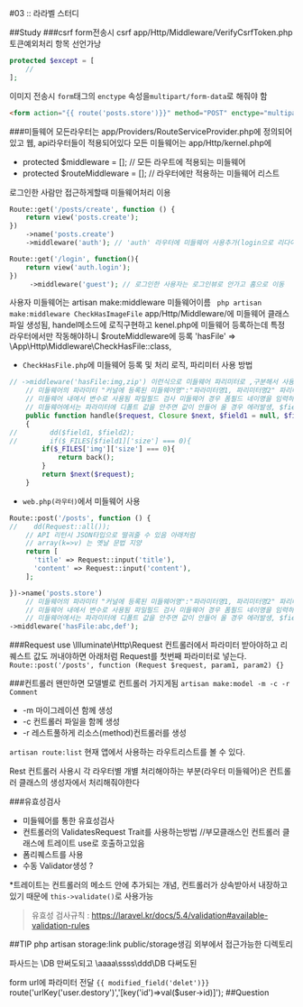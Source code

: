 #03 :: 라라벨 스터디

##Study
###csrf
form전송시 csrf
app/Http/Middleware/VerifyCsrfToken.php
토큰예외처리 항목 선언가낭
```php
protected $except = [
    //
];
```
이미지 전송시 ```form```태그의 ```enctype``` 속성을```multipart/form-data```로 해줘야 함
```html
<form action="{{ route('posts.store')}}" method="POST" enctype="multipart/form-data">
```
###미들웨어
모든라우터는 app/Providers/RouteServiceProvider.php에 정의되어있고
웹, api라우터들이 적용되어있다
모든 미들웨어는 app/Http/kernel.php에
- protected $middleware = []; // 모든 라우트에 적용되는 미들웨어
- protected $routeMiddleware = []; // 라우터에만 적용하는 미들웨어 리스트

로그인한 사람만 접근하게할때 미들웨어처리 이용
```php
Route::get('/posts/create', function () {
    return view('posts.create');
})
    ->name('posts.create')
    ->middleware('auth'); // 'auth' 라우터에 미들웨어 사용추가(login으로 리다이렉트시킴)

Route::get('/login', function(){
    return view('auth.login');
})
     ->middleware('guest'); // 로그인한 사용자는 로그인뷰로 안가고 홈으로 이동
```

사용자 미들웨어는 artisan make:middleware 미들웨어이름
``` php artisan make:middleware CheckHasImageFile```
app/Http/Middleware/에 미들웨어 클래스파일 생성됨, handel메소드에 로직구현하고
kenel.php에 미들웨어 등록하는데 특정 라우터에서만 작동해야하니 $routeMiddleware에 등록
'hasFile' => \App\Http\Middleware\CheckHasFile::class,
- ```CheckHasFile.php```에 미들웨어 등록 및 처리 로직, 파리미터 사용 방법
```php
// ->middleware('hasFile:img,zip') 이런식으로 미들웨어 파리미터로 ,구분해서 사용
    // 미들웨어의 파라미터 "커널에 등록된 미들웨어명":"파라미터명1, 파리미터명2" 파리미터는 그냥 변수로
    // 미들웨어 내에서 변수로 사용됨 파일필드 검사 미들웨어 경우 폼필드 네이명을 임력하면 될 듯
    // 미들웨어에서는 파라미터에 디폴트 값을 안주면 값이 안들어 올 경우 에러발생, $field = null로 초기화
    public function handle($request, Closure $next, $field1 = null, $field2 = null)
    {
//        dd($field1, $field2);
//        if($_FILES[$field1]['size'] === 0){
        if($_FILES['img']['size'] === 0){
            return back();
        }
        return $next($request);
    }
```
- ```web.php(라우터)```에서 미들웨어 사용
```php
Route::post('/posts', function () {
//    dd(Request::all());
    // API 리턴시 JSON타입으로 떨궈줄 수 있음 아래처럼
    // array(k=>v) 는 옛날 문법 지양
    return [
      'title' => Request::input('title'),
      'content' => Request::input('content'),
    ];

})->name('posts.store')
    // 미들웨어의 파라미터 "커널에 등록된 미들웨어명":"파라미터명1, 파리미터명2" 파리미터는 그냥 변수로
    // 미들웨어 내에서 변수로 사용됨 파일필드 검사 미들웨어 경우 폼필드 네이명을 임력하면 될 듯
    // 미들웨어에서는 파라미터에 디폴트 값을 안주면 값이 안들어 올 경우 에러발생, $field = null로 초기화
->middleware('hasFile:abc,def');
```
###Request
use \Illuminate\Http\Request
컨트롤러에서 파라미터 받아야하고 리퀘스트 값도 꺼내야하면 아래처럼 Request를 첫번째 파라미터로 넣는다.
```Route::post('/posts', function (Request $request, param1, param2) {}```

###컨트롤러
왠만하면 모델별로 컨트롤러 가지게됨
```artisan make:model -m -c -r Comment```
- -m 마이그레이션 함께 생성
- -c 컨트롤러 파일을 함께 생성
- -r 레스트풀하게 리소스(method)컨트롤러를 생성

```artisan route:list``` 현재 앱에서 사용하는 라우트리스트를 볼 수 있다.

Rest 컨트롤러 사용시 각 라우터별 개별 처리해야하는 부분(라우터 미들웨어)은 컨트롤러 클래스의 생성자에서 처리해줘야한다

###유효성검사
- 미들웨어를 통한 유효성검사
- 컨트롤러의 ValidatesRequest Trait를 사용하는방법 //부모클래스인 컨트롤러 클래스에 트레이트 use로 호출하고있음
- 폼리퀘스트를 사용
- 수동 Validator생성 ?

*트레이트는 컨트롤러의 메소드 안에 추가되는 개념, 컨트롤러가 상속받아서 내장하고 있기 때문에 ```this->validate()```로 사용가능

>유효성 검사규칙 : https://laravel.kr/docs/5.4/validation#available-validation-rules



##TIP
php artisan storage:link
public/storage생김 외부에서 접근가능한 디렉토리

파사드는
\DB 만써도되고
\aaaa\ssss\ddd\DB 다써도된

form url에 파라미터 전달
```{{ modified_field('delet')}}```
route('urlKey('user.destory')','[key('id')=>val($user->id)]');
##Question
